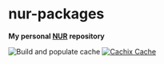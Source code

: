# nur-packages

**My personal [NUR](https://github.com/nix-community/NUR) repository**

![Build and populate cache](https://github.com/blemouzy/nur-packages/workflows/Build%20and%20populate%20cache/badge.svg)
[![Cachix Cache](https://img.shields.io/badge/cachix-blemouzy-blue.svg)](https://blemouzy.cachix.org)
